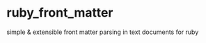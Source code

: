 ruby_front_matter
=================

simple &amp; extensible front matter parsing in text documents for ruby
